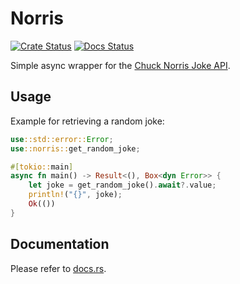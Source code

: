 # Norris

[![Crate Status](https://img.shields.io/crates/v/norris.svg)](https://crates.io/crates/norris)
[![Docs Status](https://docs.rs/norris/badge.svg)](https://docs.rs/crate/norris/)

Simple async wrapper for the [Chuck Norris Joke API](https://api.chucknorris.io/).

## Usage

Example for retrieving a random joke:

```rust
use::std::error::Error;
use::norris::get_random_joke;

#[tokio::main]
async fn main() -> Result<(), Box<dyn Error>> {
    let joke = get_random_joke().await?.value;
    println!("{}", joke);
    Ok(())
}
```

## Documentation

Please refer to [docs.rs](https://docs.rs/norris/).
